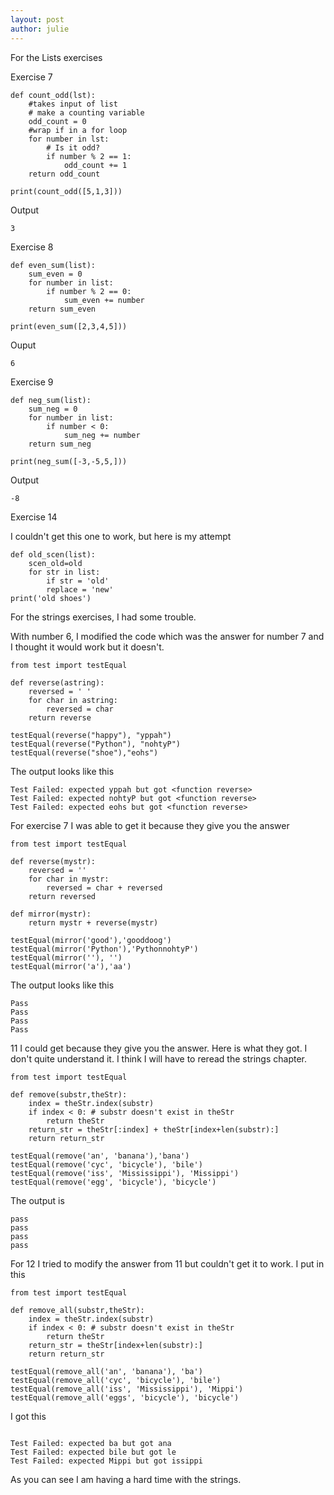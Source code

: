 ```yaml
---
layout: post
author: julie
---
```


For the Lists exercises

Exercise 7

```
def count_odd(lst):
    #takes input of list
    # make a counting variable
    odd_count = 0
    #wrap if in a for loop
    for number in lst:
        # Is it odd?
        if number % 2 == 1:
            odd_count += 1
    return odd_count

print(count_odd([5,1,3]))
```

Output
```
3
```


Exercise 8

```
def even_sum(list):
    sum_even = 0
    for number in list:
        if number % 2 == 0:
            sum_even += number
    return sum_even

print(even_sum([2,3,4,5]))

```

Ouput
```
6
```

Exercise 9

```
def neg_sum(list):
    sum_neg = 0
    for number in list:
        if number < 0:
            sum_neg += number
    return sum_neg

print(neg_sum([-3,-5,5,]))
```

Output

```
-8
```

Exercise 14

I couldn't get this one to work, but here is my attempt

```
def old_scen(list):
    scen_old=old
    for str in list:
        if str = 'old'
        replace = 'new'
print('old shoes')
```

For the strings exercises, I had some trouble.

With number 6, I modified the code which was the answer for number 7 and I thought it would work but it doesn't.

```
from test import testEqual

def reverse(astring):
    reversed = ' '
    for char in astring:
        reversed = char
    return reverse

testEqual(reverse("happy"), "yppah")
testEqual(reverse("Python"), "nohtyP")
testEqual(reverse("shoe"),"eohs")
```

The output looks like this

```
Test Failed: expected yppah but got <function reverse>
Test Failed: expected nohtyP but got <function reverse>
Test Failed: expected eohs but got <function reverse>
```

For exercise 7 I was able to get it because they give you the answer
```
from test import testEqual

def reverse(mystr):
    reversed = ''
    for char in mystr:
        reversed = char + reversed
    return reversed

def mirror(mystr):
    return mystr + reverse(mystr)

testEqual(mirror('good'),'gooddoog')
testEqual(mirror('Python'),'PythonnohtyP')
testEqual(mirror(''), '')
testEqual(mirror('a'),'aa')
```

The output looks like this
```
Pass
Pass
Pass
Pass
```

11 I could get because they give you the answer. Here is what they got. I don't quite understand it. I think I will have to reread the strings chapter.

```
from test import testEqual

def remove(substr,theStr):
    index = theStr.index(substr)
    if index < 0: # substr doesn't exist in theStr
        return theStr
    return_str = theStr[:index] + theStr[index+len(substr):]
    return return_str

testEqual(remove('an', 'banana'),'bana')
testEqual(remove('cyc', 'bicycle'), 'bile')
testEqual(remove('iss', 'Mississippi'), 'Missippi')
testEqual(remove('egg', 'bicycle'), 'bicycle')
```

The output is
```
pass
pass
pass
pass
```

For 12 I tried to modify the answer from 11 but couldn't get it to work. I put in this

```
from test import testEqual

def remove_all(substr,theStr):
    index = theStr.index(substr)
    if index < 0: # substr doesn't exist in theStr
        return theStr
    return_str = theStr[index+len(substr):]
    return return_str

testEqual(remove_all('an', 'banana'), 'ba')
testEqual(remove_all('cyc', 'bicycle'), 'bile')
testEqual(remove_all('iss', 'Mississippi'), 'Mippi')
testEqual(remove_all('eggs', 'bicycle'), 'bicycle')

```

I got this
```

Test Failed: expected ba but got ana
Test Failed: expected bile but got le
Test Failed: expected Mippi but got issippi
```

As you can see I am having a hard time with the strings.

